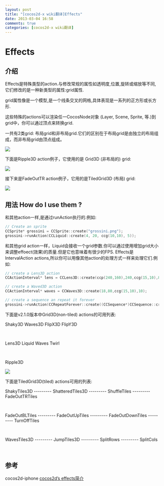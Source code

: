 ```yaml
---
layout: post
title: "[cocos2d-x wiki翻译]Effects"
date: 2013-03-04 16:58
comments: true
categories: [cocos2d-x wiki翻译]
---
```



# Effects


## 介绍

<div style='display:none;'>
Effects are a special kind of action. Instead of modifying normal properties like opacity, position, rotation, or scale, they modify a new kind of property: the grid property.
</div>

Effects是特殊类型的action.与修改常规的属性如透明度,位置,旋转或缩放等不同,它们修改的是一种新类型的属性:grid属性.

<div style='display:none;'>
A grid property is like a matrix, it is a network of lines that cross each other to form a series of squares or rectangles.
</div>

grid属性像是一个模型,是一个线条交叉的网格,具体表现是一系列的正方形或长方形.

<div style='display:none;'>
These special actions render any CocosNode object (Layer, Scene, Sprite, etc.) into the grid, and you can transform the grid by moving its vertices.
</div>

这些特殊的actions可以渲染任一CocosNode对象 (Layer, Scene, Sprite, 等.)到grid中，你可以通过顶点来转换grid.

<div style='display:none;'>
There are 2 kind of grids: tiled grids and non-tiled grids. The difference is that the tiled grid is composed of individual tiles while the non-tiled grid is composed of vertices.
</div>

一共有2类grid: 布局grid和非布局grid.它们的区别在于布局grid是由独立的布局组成，而非布局grid由顶点组成。

![](http://www.cocos2d-x.org/attachments/1575/tiled_and_nontiled_grid.png)


<div style='display:none;'>
The following is an example of Ripple3D action, who uses a Grid3D (non-tiled) grid:
</div>  

下面是Ripple3D action例子，它使用的是 Grid3D (非布局的) grid:

![](http://www.cocos2d-x.org/attachments/1577/effect_ripple3d_grid.png)

<div style='display:none;'>
and the following is an example of FadeOutTR action, who uses a TiledGrid3D (tiled) grid:
</div> 

接下来是FadeOutTR action例子，它用的是TiledGrid3D (布局) grid:

![](http://www.cocos2d-x.org/attachments/1578/effect_fadeouttiles.png)

## 用法  How do I use them ?
<div style='display:none;'>
Like any other action, it is executed by the runAction. eg:
</div>

和其他action一样,是通过runAction执行的.例如:

```c++
// Create an sprite
CCSprite* grossini = CCSprite::create("grossini.png");
grossini->runAction(CCLiquid::create(4, 20, ccg(10,10), 5));
```

<div style='display:none;'>
Liquid, like any other grid action, receives the grid parameter. You can adjust the quality of the effect by increasing the size of the grid. But it also implies less FPS.
The Effects are IntervalAction actions so you can treat them like any other action. eg:
</div>


和其他grid action一样，Liquid会接收一个grid参数.你可以通过使用增加grid大小来调整effoect(效果)的质量.但是它也意味着有很少的FPS.
Effects是IntervalAction actions,所以你可以用像其他action的处理方式一样来处理它们.例如:

```c++
// create a Lens3D action
CCActionInterval* lens = CCLens3D::create(ccp(240,160),240,ccg(15,10),8);

// create a Waved3D action
CCActionInterval* waves = CCWaves3D::create(18,80,ccg(15,10),10);

// create a sequence an repeat it forever
grossini->runAction(CCRepeatForever::create((CCSequence*)CCSequence::create(waves, lens, NULL ) ) );
```

<div style='display:none;'>
The following is the list of the available Grid3D (non-tiled) actions in v2.1.0:
</div>

下面是v2.1.0版本中Grid3D(non-tiled) actions的可用列表:

Shaky3D  	Waves3D  	FlipX3D  	FlipY3D  

<tr>
<td> <img src="http://www.cocos2d-x.org/attachments/1580/IMG_0001.PNG" alt="">      </td>
<td>   <img src="http://www.cocos2d-x.org/attachments/1581/IMG_0002.PNG" alt="">         </td>
<td>   <img src="http://www.cocos2d-x.org/attachments/1582/IMG_0003.PNG" alt="">         </td>
<td>   <img src="http://www.cocos2d-x.org/attachments/1583/IMG_0004.PNG" alt="">         </td>
</tr>
			
Lens3D  	Liquid  	Waves  	Twirl  

<tr>
<td> <img src="http://www.cocos2d-x.org/attachments/1584/IMG_0005.PNG" alt="">      </td>
<td>   <img src="http://www.cocos2d-x.org/attachments/1585/IMG_0007.PNG" alt="">         </td>
<td>   <img src="http://www.cocos2d-x.org/attachments/1586/IMG_0008.PNG" alt="">         </td>
<td>   <img src="http://www.cocos2d-x.org/attachments/1587/IMG_0011.PNG" alt="">         </td>
</tr>
			
Ripple3D  

![](http://www.cocos2d-x.org/attachments/1588/IMG_0002_2.PNG)


<div style='display:none;'>
The following is the list of the available TiledGrid3D (tiled) actions
</div>

下面是TiledGrid3D(tiled) actions可用的列表:

ShakyTiles3D   --------- 		ShatteredTiles3D   --------- 		ShuffleTiles --------- 	  	FadeOutTRTiles 
 
<tr>
<td> <img src="http://www.cocos2d-x.org/attachments/1593/IMG_0012.PNG" alt="">       </td>
<td>   <img src="http://www.cocos2d-x.org/attachments/1594/IMG_0013.PNG" alt="">          </td>
<td>   <img src="http://www.cocos2d-x.org/attachments/1595/IMG_0014.PNG" alt="">          </td>
<td>   <img src="http://www.cocos2d-x.org/attachments/1596/IMG_0015.PNG" alt="">          </td>
</tr> 

	
FadeOutBLTiles --------- 	FadeOutUpTiles   --------- 		FadeOutDownTiles   --------- 		TurnOffTiles  

<tr>
<td> <img src="http://www.cocos2d-x.org/attachments/1597/IMG_0016.PNG" alt="">      </td>
<td>   <img src="http://www.cocos2d-x.org/attachments/1598/IMG_0017.PNG" alt="">         </td>
<td>   <img src="http://www.cocos2d-x.org/attachments/1599/IMG_0019.PNG" alt="">         </td>
<td>   <img src="http://www.cocos2d-x.org/attachments/1600/IMG_0020.PNG" alt="">         </td>
</tr>

WavesTiles3D  --------- 	 	JumpTiles3D   --------- 		SplitRows --------- 	  	SplitCols  

<tr>
<td> <img src="http://www.cocos2d-x.org/attachments/1601/IMG_0021.PNG" alt="">      </td>
<td>   <img src="http://www.cocos2d-x.org/attachments/1602/IMG_0022.PNG" alt="">         </td>
<td>   <img src="http://www.cocos2d-x.org/attachments/1603/IMG_0023.PNG" alt="">         </td>
<td>   <img src="http://www.cocos2d-x.org/attachments/1604/IMG_0024.PNG" alt="">         </td>
</tr>

		
## 参考

cocos2d-iphone [cocos2d’s effects简介](http://www.cocos2d-iphone.org/archives/40)

 